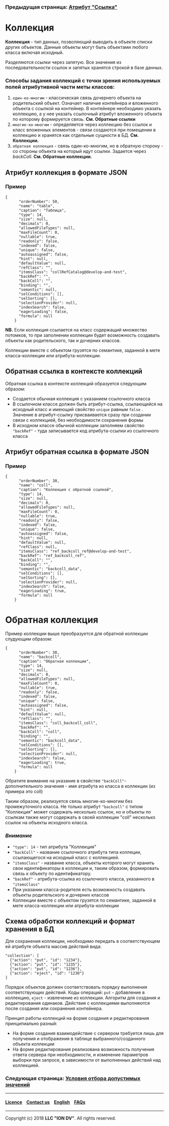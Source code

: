### Предыдущая страница: [Атрибут "Ссылка"](/docs/ru/2_system_description/metadata_structure/meta_class/atr_ref_backref.md)
# Коллекция

**Коллекция** - тип данных, позволяющий выводить в объекте списки других объектов. Данные объекты могут быть объектами любого класса включая исходный.

Разделяются ссылки через запятую. Все значения из последовательности ссылок и запятых хранятся строкой в базе данных.


### Способы задания коллекций с точки зрения используемых полей атрибутивной части меты классов:
1. `один-ко-многим` - классическая связь дочернего объекта на родительский объект. Означает наличие контейнера и вложенного объекта с ссылкой на контейнер. В контейнере необходимо указать коллекцию, а у нее указать ссылочный атрибут вложенного объекта по которому формируется связь. __См. Обратные ссылки__ 
2. `многие-ко-многим` - определяется через коллекцию без ссылок и  класс вложенных элементов - связи создаются при помещении в коллекцию и хранятся как отдельные сущности в БД. __См. Коллекции.__
3. `обратная коллекция` - связь один-ко-многим, но в обратную сторону - со стороны объекта на который идут ссылки. Задается через *backColl*. __См. Обратные коллекции.__


## Атрибут коллекция в формате JSON 

### Пример

```
{
      "orderNumber": 50,
      "name": "table",
      "caption": "Таблица",
      "type": 14,
      "size": null,
      "decimals": 0,
      "allowedFileTypes": null,
      "maxFileCount": 0,
      "nullable": true,
      "readonly": false,
      "indexed": false,
      "unique": false,
      "autoassigned": false,
      "hint": null,
      "defaultValue": null,
      "refClass": "",
      "itemsClass": "collRefCatalog@develop-and-test",
      "backRef": "",
      "backColl": "",
      "binding": "",
      "semantic": null,
      "selConditions": [],
      "selSorting": [],
      "selectionProvider": null,
      "indexSearch": false,
      "eagerLoading": false,
      "formula": null
    }
```  
**NB.** Если коллекция ссылается на класс содержащий множество потомков, то при заполнении коллекции будет возможность создавать объекты как родительского, так и дочерних классов.

Коллекции вместе с объектом грузятся по семантике, заданной в мете класса-коллекции или атрибута-коллекции.


## Обратная ссылка в контексте коллекций

Обратная ссылка в контексте коллекций образуется следующим образом:
- Создается обычная коллекция с указанием ссылочного класса
- В ссылочном классе должен быть атрибут-ссылка, ссылающийся на исходный класс и имеющий свойство `unique` равным `false` . Значение в атрибут-ссылку присваивается сразу при создании связи с коллекцией, без необходимости сохранения формы
- В исходном классе обычной коллекции заполняем свойство `"backRef"` - туда записывается код атрибута-ссылки из ссылочного класса

## Атрибут обратная ссылка в формате JSON 

### Пример

```
{
      "orderNumber": 30,
      "name": "coll",
      "caption": "Коллекция с обратной ссылкой",
      "type": 14,
      "size": null,
      "decimals": 0,
      "allowedFileTypes": null,
      "maxFileCount": 0,
      "nullable": true,
      "readonly": false,
      "indexed": false,
      "unique": false,
      "autoassigned": false,
      "hint": null,
      "defaultValue": null,
      "refClass": null,
      "itemsClass": "ref_backcoll_ref@develop-and-test",
      "backRef": "ref_backcoll_ref",
      "backColl": "",
      "binding": "",
      "semantic": "backcoll_data",
      "selConditions": [],
      "selSorting": [],
      "selectionProvider": null,
      "indexSearch": false,
      "eagerLoading": true,
      "formula": null
    }
```  


# Обратная коллекция

Пример коллекции выше преобразуется для обратной коллекции слудующим образом:

```
{
      "orderNumber": 30,
      "name": "backcoll",
      "caption": "Обратная коллекции",
      "type": 14,
      "size": null,
      "decimals": 0,
      "allowedFileTypes": null,
      "maxFileCount": 0,
      "nullable": true,
      "readonly": false,
      "indexed": false,
      "unique": false,
      "autoassigned": false,
      "hint": null,
      "defaultValue": null,
      "refClass": "",
      "itemsClass": "coll_backcoll_coll",
      "backRef": "",
      "backColl": "coll",
      "binding": "",
      "semantic": "backcoll_data",
      "selConditions": [],
      "selSorting": [],
      "selectionProvider": null,
      "indexSearch": false,
      "eagerLoading": true,
      "formula": null
    }
```


Обратите внимание на указание в свойстве `"backColl"`-  дополнительного значения - имя атрибута из класса в коллекции (из примера это coll) 

Таким образом, реализуется связь многие-ко-многим без промежуточного класса. Не только атрибут `"backcoll"` с типом "Коллекция" может содержать несколько ссылок, но и объекты по ссылкам также могут содержать в своей коллекции "coll" несколько ссылок на объекты исходного класса.

### *Внимание*

- `"type": 14` - тип атрибута "Коллекция"
- `"backColl"` - название ссылочного атрибута типа коллеции, ссылающегося на исходный класс с коллекцией.
- `"itemsClass"` - название класса, объекты которого могут хранить свои идентификаторы в коллекции и, таким образом, формировать связь к объекту по идентификатору.
- `"backRef"` - атрибута-ссылка из ссылочного класса, указанного в `"itemsClass"`
- При указании класса-родителя есть возможность создавать объекты родительского и дочерних классов
- Коллекции вместе с объектом грузятся по семантике, заданной в мете класса-коллекции или атрибута-коллекции


## Схема обработки коллекций и формат хранения в БД
Для сохранения коллекции, необходимо передать в соответствующем ей атрибуте объекта массив действий вида:
```
"collection": [
  {"action": "put", "id": "1234"},
  {"action": "put", "id": "1235"},
  {"action": "put", "id": "1236"},
  {"action": "eject", "id": "1230"}
]
```
Порядок объектов должен соответствовать порядку выполнения соответствующих действий. Коды операций: `put` - добавление в коллекцию, `eject` - извлечение из коллекции. Алгоритм для создания и редактирования одинаков. Действия с коллекциями выполняются после создания или сохранения контейнера.

Принцип работы коллекций на форме создания и редактирования принципиально разный: 
* На форме создания взаимодействие с сервером требуется лишь для получения и отображения в таблице выбранного/созданного объекта коллекции
* На форме редактирования реализована возможность получения ответа сервера при необходимости, и изменение параметров выборки при запросе, в зависимости от выполненных действий над коллекцией.



### Следующая страница: [Условия отбора допустимых значений](/docs/ru/2_system_description/metadata_structure/meta_class/atr_selconditions.md)  
--------------------------------------------------------------------------  


 #### [Licence](/LICENCE.md) &ensp;  [Contact us](https://iondv.com) &ensp;  [English](/docs/en/2_system_description/metadata_structure/meta_class/type_collection14.md)   &ensp; [FAQs](/faqs.md)          



--------------------------------------------------------------------------  

Copyright (c) 2018 **LLC "ION DV"**.
All rights reserved. 